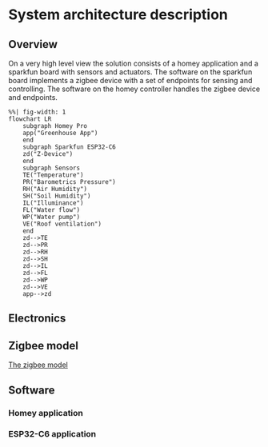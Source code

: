# System architecture description
## Overview
On a very high level view the solution consists of a homey application and a sparkfun board with sensors and actuators. The software on the sparkfun board implements a zigbee device with a set of endpoints for sensing and controlling. The software on the homey controller handles the zigbee device and endpoints. 

```mermaid
%%| fig-width: 1
flowchart LR
    subgraph Homey Pro
    app("Greenhouse App")
    end
    subgraph Sparkfun ESP32-C6
    zd("Z-Device")
    end
    subgraph Sensors
    TE("Temperature")
    PR("Barometrics Pressure")
    RH("Air Humidity")
    SH("Soil Humidity")
    IL("Illuminance")
    FL("Water flow")
    WP("Water pump")
    VE("Roof ventilation")
    end
    zd-->TE
    zd-->PR
    zd-->RH
    zd-->SH
    zd-->IL
    zd-->FL
    zd-->WP
    zd-->VE
    app-->zd
```
## Electronics
## Zigbee model
[The zigbee model](zigbee.md)
## Software
### Homey application
### ESP32-C6 application
